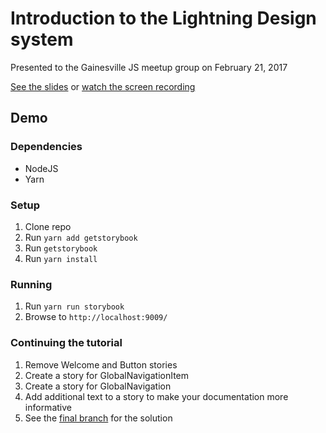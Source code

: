 # Introduction to the Lightning Design system

Presented to the Gainesville JS meetup group on February 21, 2017

[See the slides](https://docs.google.com/presentation/d/1LUhLDTFyb5qIsyDERZKawwpEquWZ0L_rk_4NlLScf_U/edit#slide=id.p)
or [watch the screen recording](https://drive.google.com/file/d/0ByuFVgkS5FT6MDI4Z2REXzFrbGc/view)

## Demo

### Dependencies

* NodeJS
* Yarn

### Setup

1. Clone repo
2. Run `yarn add getstorybook`
2. Run `getstorybook`
3. Run `yarn install`

### Running

1. Run `yarn run storybook`
2. Browse to `http://localhost:9009/`

### Continuing the tutorial

1. Remove Welcome and Button stories
2. Create a story for GlobalNavigationItem
3. Create a story for GlobalNavigation
4. Add additional text to a story to make your documentation more informative
5. See the [final branch](https://github.com/gotoplanb/Presentation_2017_GainesvillsJS_ReactStorybooks/tree/final) for the solution
